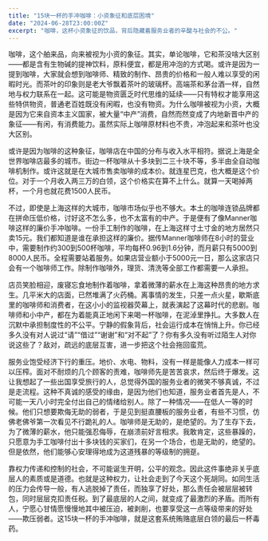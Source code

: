 ```yaml
---
title: "15块一杯的手冲咖啡：小资象征和底层困境"
date: "2024-06-28T23:00:00Z"
excerpt: "咖啡，这杯小资象征的饮品，背后隐藏着服务业者的辛酸与社会的不公。"
---
```


咖啡，这个舶来品，向来被视为小资的象征。其实，单论咖啡，它和茶没啥大区别——都是含有生物碱的提神饮料，原料便宜，都是用冲泡的方式喝。或许是因为一提到咖啡，大家就会想到咖啡师、精致的制作、昂贵的价格和一般人难以享受的闲暇时光。而茶叶的印象则是老大爷飘着茶叶的玻璃杯。高端茶和茅台酒一样，自然地与权力联系在一起。这可能是物资匮乏时代思维的延续——只有特权才能享用这些特供物资，普通老百姓既没有闲暇，也没有物资。为什么咖啡被视为小资，大概是因为它来自资本主义国家，被大量“中产”消费，自然而然变成了内地新晋中产的象征——有闲，有消费能力。虽然实际上咖啡原材料也不贵，冲泡起来和茶叶也没大区别。

或许是因为咖啡的这种象征，咖啡店在中国的分布与收入水平相符。据说上海是全世界咖啡店最多的城市。街边一杯咖啡从十多块到二三十块不等，多半由全自动咖啡机制作。或许这就是在大城市售卖咖啡的成本价。就连星巴克，也大概是这个价位。对于一个月收入两三万的白领，这个价格实在算不上什么。就算一天喝掉两杯，一个月也就花费1500人民币。

不过，即使是上海这样的大城市，咖啡市场似乎也不够大。本土的咖啡连锁品牌都在拼命压低价格，讨好这不怎么多，也不太富有的中产。于是便有了像Manner咖啡这样的廉价手冲咖啡。一份手工制作的咖啡，在上海这样寸土寸金的地方居然只卖15元。我们都知道是谁在承担这样的廉价。据传Manner咖啡师在8小时的营业中，需要制作约300到500杯咖啡，平均每杯0.96到1.6分钟，而月薪只有5000到8000人民币。全程需要站着服务。如果店营业额小于5000元一日，那么这家店只会有一个咖啡师工作。除制作咖啡外，理货、清洗等全部工作都需要一人承担。

店员笑脸相迎，废寝忘食地制作着咖啡，拿着微薄的薪水在上海这种昂贵的地方求生。几平米大的店面，已然堆满了火药桶。离事情的发生，只差一点火星，歇斯底里的咖啡师和消费者，在这小小的监视器荧幕上，就表演起了这幕时代的悲剧。咖啡师和小中产，都在为着能真正地闲下来喝一杯咖啡，在泥淖里挣扎。大多数人在沉默中承担制度性的不公平。宁静的假象背后，社会运行成本在悄悄上升。你已经多久没有对人说过“请”“借过”“谢谢”和“对不起”了？你有多久没有听过陌生人对你说这些了？敌对，疏远的底层互害，进一步把这个社会拖回蛮荒。

服务业饱受经济下行的重压。地价、水电、物料，没有一样是能像人力成本一样可以压榨。面对不耐烦的几个顾客的责难，咖啡师先是苦苦哀求，然后终于爆发。这让我想起了一些出国享受旅行的人，总觉得外国的服务业者的微笑不够真诚，不过是走流程。这种不真诚的感受的缘由，是因为他们也知道，服务业者首先是人，不可能一天八小时完全付出自己的情绪给别人。除了一种情况——在低人一等的时候。他们只想要欺侮无助的弱者，于是见到挺直腰板的服务业者，有些不习惯，仿佛老佛爷第一次看见不行跪礼的人。咖啡师是无助的，是绝望的。为了生存下去，为了微薄的薪水，他只能强忍侮辱，在崩溃前好言相求。我敢肯定，这些暴躁的，只愿意为手工咖啡付出十多块钱的买家们，在另一个场合，也是无助的，绝望的。但是依然，他们能够心安理得地成为这道残暴的等级制的拥趸。

靠权力传递和控制的社会，不可能诞生开明，公平的观念。因此这件事绝非关乎底层人的素质或是道德。也就是这种权力，让社会走到了今天这个死胡同。如同生活的压力会传导一般，有人逃脱掉了责任，而独享了好处，那么责任会被层层被转包，同时层层克扣责任税。到了最底层的人之间，就变成了最激烈的矛盾。而所有人，宁愿心甘情愿慢慢地其中被压迫，被剥削，也要享受这一点等级带来的好处——欺压弱者。这15块一杯的手冲咖啡，就是这套系统贿赂底层白领的最后一杯毒药。
